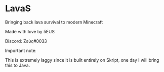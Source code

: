 # LavaS
 Bringing back lava survival to modern Minecraft
 
 Made with love by 5EUS
 
 Discord: Zεύς#0033
 
 Important note:
 
 This is extremely laggy since it is built entirely on Skript, one day I will bring this to Java.
